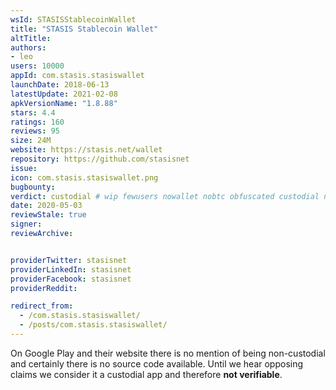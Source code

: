 ```yaml
---
wsId: STASISStablecoinWallet
title: "STASIS Stablecoin Wallet"
altTitle: 
authors:
- leo
users: 10000
appId: com.stasis.stasiswallet
launchDate: 2018-06-13
latestUpdate: 2021-02-08
apkVersionName: "1.8.88"
stars: 4.4
ratings: 160
reviews: 95
size: 24M
website: https://stasis.net/wallet
repository: https://github.com/stasisnet
issue: 
icon: com.stasis.stasiswallet.png
bugbounty: 
verdict: custodial # wip fewusers nowallet nobtc obfuscated custodial nosource nonverifiable reproducible bounty defunct
date: 2020-05-03
reviewStale: true
signer: 
reviewArchive:


providerTwitter: stasisnet
providerLinkedIn: stasisnet
providerFacebook: stasisnet
providerReddit: 

redirect_from:
  - /com.stasis.stasiswallet/
  - /posts/com.stasis.stasiswallet/
---
```



On Google Play and their website there is no mention of being non-custodial and
certainly there is no source code available. Until we hear opposing claims
we consider it a custodial app and therefore **not verifiable**.
